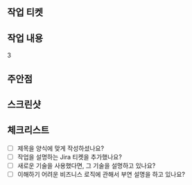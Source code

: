 ## 작업 티켓 <!-- [필수] 작업 티켓의 링크를 넣어주세요 -->


## 작업 내용 <!-- [필수] 작업 내용을 간결하게 설명해주세요 -->
3

## 주안점 <!-- [선택] 유심히 봐주었으면 하는 부분을 설명해주세요 -->


## 스크린샷 <!-- [선택] 작업한 UI의 스크린샷을 넣어주세요 -->


## 체크리스트
- [ ] 제목을 양식에 맞게 작성하셨나요?
- [ ] 작업을 설명하는 Jira 티켓을 추가했나요?
- [ ] 새로운 기술을 사용했다면, 그 기술을 설명하고 있나요?
- [ ] 이해하기 어려운 비즈니스 로직에 관해서 부연 설명을 하고 있나요?